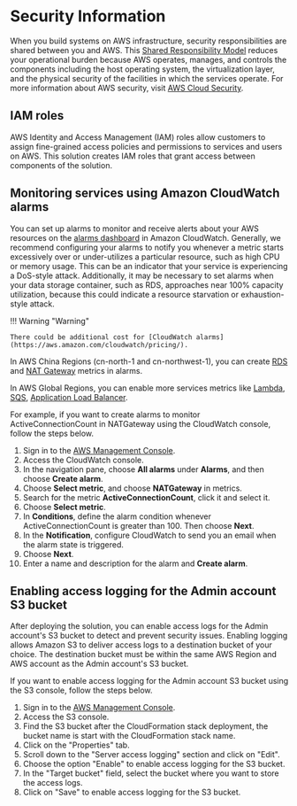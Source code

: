 # Security Information 
When you build systems on AWS infrastructure, security responsibilities are shared between you and AWS. This [Shared Responsibility Model](https://aws.amazon.com/compliance/shared-responsibility-model/) reduces your operational burden because AWS operates, manages, and controls the components including the host operating system, the virtualization layer, and the physical security of the facilities in which the services operate. For more information about AWS security, visit [AWS Cloud Security](http://aws.amazon.com/security/).

## IAM roles

AWS Identity and Access Management (IAM) roles allow customers to assign fine-grained access policies and permissions to services and users on AWS. This solution creates IAM roles that grant access between components of the solution.

##  Monitoring services using Amazon CloudWatch alarms

You can set up alarms to monitor and receive alerts about your AWS resources on the [alarms dashboard](https://docs.aws.amazon.com/AmazonCloudWatch/latest/monitoring/AlarmThatSendsEmail.html) in Amazon CloudWatch. Generally, we recommend configuring your alarms to notify you whenever a metric starts excessively over or under-utilizes a particular resource, such as high CPU or memory usage. This can be an indicator that your service is experiencing a DoS-style attack. Additionally, it may be necessary to set alarms when your data storage container, such as RDS, approaches near 100% capacity utilization, because this could indicate a resource starvation or exhaustion-style attack.

!!! Warning "Warning"
    
    There could be additional cost for [CloudWatch alarms](https://aws.amazon.com/cloudwatch/pricing/).

In AWS China Regions (cn-north-1 and cn-northwest-1), you can create [RDS](https://docs.aws.amazon.com/AmazonRDS/latest/UserGuide/monitoring-cloudwatch.html) and [NAT Gateway](https://docs.aws.amazon.com/vpc/latest/userguide/vpc-nat-gateway-cloudwatch.html) metrics in alarms. 

In AWS Global Regions, you can enable more services metrics like [Lambda](https://docs.aws.amazon.com/lambda/latest/dg/monitoring-metrics.html), [SQS](https://docs.aws.amazon.com/AWSSimpleQueueService/latest/SQSDeveloperGuide/sqs-monitoring-using-cloudwatch.html), [Application Load Balancer](https://docs.aws.amazon.com/elasticloadbalancing/latest/application/load-balancer-cloudwatch-metrics.html).

For example, if you want to create alarms to monitor ActiveConnectionCount in NATGateway using the CloudWatch console, follow the steps below.

1. Sign in to the [AWS Management Console](https://console.aws.amazon.com/).
2. Access the CloudWatch console.
3. In the navigation pane, choose **All alarms** under **Alarms**, and then choose **Create alarm**.
4. Choose **Select metric**, and choose **NATGateway** in metrics.
5. Search for the metric **ActiveConnectionCount**, click it and select it.
6. Choose **Select metric**.
7. In **Conditions**, define the alarm condition whenever ActiveConnectionCount is greater than 100. Then choose **Next**.
6. In the **Notification**, configure CloudWatch to send you an email when the alarm state is triggered.
7. Choose **Next**.
8. Enter a name and description for the alarm and **Create alarm**.


##  Enabling access logging for the Admin account S3 bucket

After deploying the solution, you can enable access logs for the Admin account's S3 bucket to detect and prevent security issues. Enabling logging allows Amazon S3 to deliver access logs to a destination bucket of your choice. The destination bucket must be within the same AWS Region and AWS account as the Admin account's S3 bucket.

If you want to enable access logging for the Admin account S3 bucket using the S3 console, follow the steps below.

1. Sign in to the [AWS Management Console](https://console.aws.amazon.com/).
2. Access the S3 console.
3. Find the S3 bucket after the CloudFormation stack deployment, the bucket name is start with the CloudFormation stack name.
4. Click on the "Properties" tab.
5. Scroll down to the "Server access logging" section and click on "Edit".
6. Choose the option "Enable" to enable access logging for the S3 bucket.
7. In the "Target bucket" field, select the bucket where you want to store the access logs.
8. Click on "Save" to enable access logging for the S3 bucket.